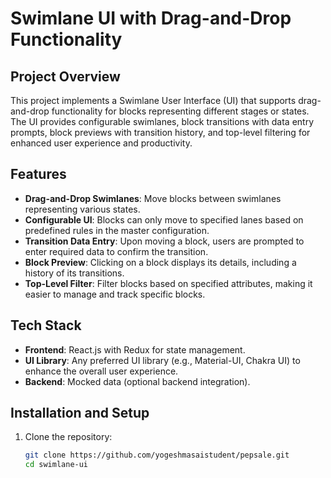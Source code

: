 # Swimlane UI with Drag-and-Drop Functionality

## Project Overview

This project implements a Swimlane User Interface (UI) that supports drag-and-drop functionality for blocks representing different stages or states. The UI provides configurable swimlanes, block transitions with data entry prompts, block previews with transition history, and top-level filtering for enhanced user experience and productivity.

## Features

- **Drag-and-Drop Swimlanes**: Move blocks between swimlanes representing various states.
- **Configurable UI**: Blocks can only move to specified lanes based on predefined rules in the master configuration.
- **Transition Data Entry**: Upon moving a block, users are prompted to enter required data to confirm the transition.
- **Block Preview**: Clicking on a block displays its details, including a history of its transitions.
- **Top-Level Filter**: Filter blocks based on specified attributes, making it easier to manage and track specific blocks.

## Tech Stack

- **Frontend**: React.js with Redux for state management.
- **UI Library**: Any preferred UI library (e.g., Material-UI, Chakra UI) to enhance the overall user experience.
- **Backend**: Mocked data (optional backend integration).

## Installation and Setup

1. Clone the repository:
   ```bash
   git clone https://github.com/yogeshmasaistudent/pepsale.git
   cd swimlane-ui

